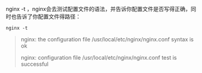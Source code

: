 nginx -t ，nginx会去测试配置文件的语法，并告诉你配置文件是否写得正确，同时也告诉了你配置文件得路径：

```
nginx -t
```

> nginx: the configuration file /usr/local/etc/nginx/nginx.conf syntax is ok
>
> nginx: configuration file /usr/local/etc/nginx/nginx.conf test is successful

